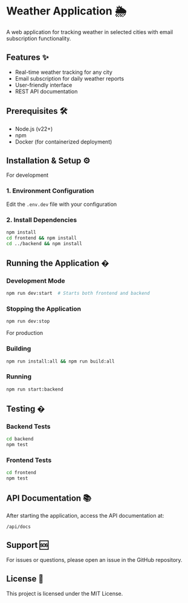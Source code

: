 # Weather Application 🌦️

A web application for tracking weather in selected cities with email subscription functionality.

## Features ✨

- Real-time weather tracking for any city
- Email subscription for daily weather reports
- User-friendly interface
- REST API documentation

## Prerequisites 🛠️

- Node.js (v22+)
- npm
- Docker (for containerized deployment)

## Installation & Setup ⚙️

For development

### 1. Environment Configuration

Edit the `.env.dev` file with your configuration

### 2. Install Dependencies

```bash
npm install
cd frontend && npm install
cd ../backend && npm install
```

## Running the Application �

### Development Mode

```bash
npm run dev:start  # Starts both frontend and backend
```

### Stopping the Application

```bash
npm run dev:stop
```

For production

### Building

```bash
npm run install:all && npm run build:all
```

### Running

```bash
npm run start:backend
```

## Testing �

### Backend Tests

```bash
cd backend
npm test
```

### Frontend Tests

```bash
cd frontend
npm test
```

## API Documentation 📚

After starting the application, access the API documentation at:

```
/api/docs
```

## Support 🆘

For issues or questions, please open an issue in the GitHub repository.

## License 📄

This project is licensed under the MIT License.